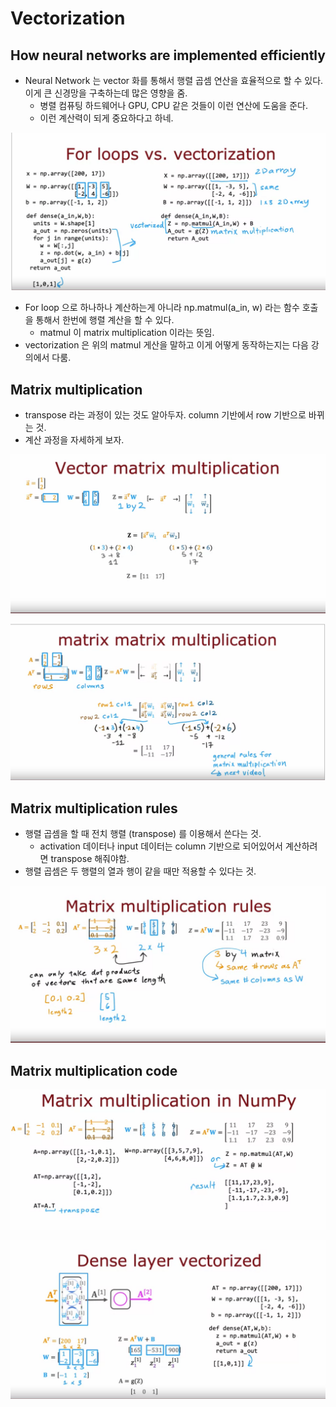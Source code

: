# Vectorization 

## How neural networks are implemented efficiently

- Neural Network 는 vector 화를 통해서 행렬 곱셈 연산을 효율적으로 할 수 있다. 이게 큰 신경망을 구축하는데 많은 영향을 줌. 
  - 병렬 컴퓨팅 하드웨어나 GPU, CPU 같은 것들이 이런 연산에 도움을 준다. 
  - 이런 계산력이 되게 중요하다고 하네. 

![](../images/for%20loop%20ve.%20vecotrization.png)

- For loop 으로 하나하나 계산하는게 아니라 np.matmul(a_in, w) 라는 함수 호출을 통해서 한번에 행렬 계산을 할 수 있다.
  - matmul 이 matrix multiplication 이라는 뜻임.
- vectorization 은 위의 matmul 게산을 말하고 이게 어떻게 동작하는지는 다음 강의에서 다룸. 

## Matrix multiplication

- transpose 라는 과정이 있는 것도 알아두자. column 기반에서 row 기반으로 바뀌는 것.
- 계산 과정을 자세하게 보자. 

![](../images/vector%20matrix%20multiplication.png)

![](../images/matrix%20matrix%20multiplication.png)

## Matrix multiplication rules

- 행렬 곱셈을 할 때 전치 행렬 (transpose) 를 이용해서 쓴다는 것.
  - activation 데이터나 input 데이터는 column 기반으로 되어있어서 계산하려면 transpose 해줘야함.
- 행렬 곱셈은 두 행렬의 열과 행이 같을 때만 적용할 수 있다는 것.

![](../images/matrix%20multiplication%20rule.png) 


## Matrix multiplication code

![](../images/matmul%20result.png)

![](../images/dense%20layer%20vectorized.png)
